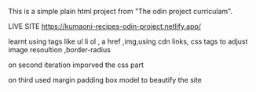 This is a simple plain html project from "The odin project curriculam".

LIVE SITE https://kumaoni-recipes-odin-project.netlify.app/

learnt using tags like  ul li ol , a href ,img,using cdn links, css tags to adjust image resoultion ,border-radius

on second iteration imporved the  css part 

on third used margin padding box model to beautify the site

